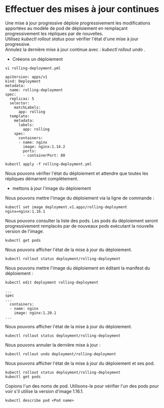 # Effectuer des mises à jour continues
Une mise à jour progressive déploie progressivement les modifications apportées au modèle de pod de déploiement en remplaçant progressivement les répliques par de nouvelles.<br>
Utilisez *kubectl rollout status* pour vérifier l'état d'une mise à jour progressive.<br>
Annulez la dernière mise à jour continue avec : *kubectl rollout undo* .<br>

- Créeons un déploiement
```
vi rolling-deployment.yml
```

```
apiVersion: apps/v1
kind: Deployment
metadata:
  name: rolling-deployment
spec:
  replicas: 5
  selector:
    matchLabels:
      app: rolling
  template:
    metadata:
      labels:
        app: rolling
    spec:
      containers:
      - name: nginx
        image: nginx:1.14.2
        ports:
        - containerPort: 80
```

```
kubectl apply -f rolling-deployment.yml
```

Nous pouvons vérifier l'état du déploiement et attendre que toutes les répliques démarrent complètement.

- mettons à jour l'image du déploiement<br>

Nous pouvons mettre l'image du déploiement via la ligne de commande :
```
kubectl set image deployment.v1.apps/rolling-deployment nginx=nginx:1.16.1
```

Nous pouvons consulter la liste des pods. Les pods du déploiement seront progressivement remplacés par de nouveaux pods exécutant la nouvelle version de l'image.
```
kubectl get pods
```

Nous pouvons afficher l'état de la mise à jour du déploiement.
```
kubectl rollout status deployment/rolling-deployment
```

Nous pouvons mettre l'image du déploiement en éditant la manifest du déploiement :
```
kubectl edit deployment rolling-deployment
```

```
...
spec
...
  containers:
  - name: nginx
    image: nginx:1.20.1
...    
```

Nous pouvons afficher l'état de la mise à jour du déploiement.
```
kubectl rollout status deployment/rolling-deployment
```

Nous pouvons annuler la dernière mise à jour :
```
kubectl rollout undo deployment/rolling-deployment
```

Nous pouvons afficher l'état de la mise à jour du déploiement et ses pod.
```
kubectl rollout status deployment/rolling-deployment
kubectl get pods
```

Copions l'un des noms de pod. Utilisons-le pour vérifier l'un des pods pour voir s'il utilise la version d'image 1.16.1.
```
kubectl describe pod <Pod name>
```